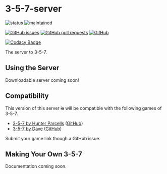 # 3-5-7-server
![status](https://img.shields.io/badge/status-complete-brightgreen.svg)
![maintained](https://img.shields.io/badge/maintained-yes-brightgreen.svg)

[![GitHub issues](https://img.shields.io/github/issues/hparcells/3-5-7-server.svg)](https://github.com/hparcells/3-5-7-server)
[![GitHub pull requests](https://img.shields.io/github/issues-pr/hparcells/3-5-7-server.svg)](https://github.com/hparcells/3-5-7-server)
[![GitHub](https://img.shields.io/github/license/hparcells/3-5-7-server.svg)](https://github.com/hparcells/3-5-7-server)

[![Codacy Badge](https://api.codacy.com/project/badge/Grade/bb1df484d95d44c596b47ca694918ce0)](https://www.codacy.com/app/hparcells/3-5-7-server?utm_source=github.com&amp;utm_medium=referral&amp;utm_content=hparcells/3-5-7-server&amp;utm_campaign=Badge_Grade)

The server to 3-5-7.

## Using the Server
Downloadable server coming soon!

## Compatibility
This version of this server ~~is~~ will be compatible with the following games of 3-5-7.
- [3-5-7 by Hunter Parcells](https://hparcells.me/games/3-5-7/) ([GitHub](https://github.com/hparcells/3-5-7/))
- [3-5-7 by Dave]() ([GitHub](https://github.com/imdaveead/3-5-7/))

Submit your game link though a GitHub issue.

## Making Your Own 3-5-7
Documentation coming soon.
